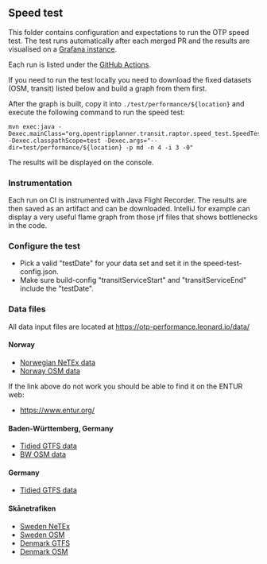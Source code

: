 ## Speed test

This folder contains configuration and expectations to run the OTP speed test. The test runs 
automatically after each merged PR and the results are visualised on a [Grafana instance](https://otp-performance.leonard.io).

Each run is listed under the [GitHub Actions](https://github.com/opentripplanner/OpenTripPlanner/actions/workflows/performance-test.yml). 

If you need to run the test locally you
need to download the fixed datasets (OSM, transit) listed below and build a graph from them first.

After the graph is built, copy it into `./test/performance/${location}` and execute the following
command to run the speed test:

```
mvn exec:java -Dexec.mainClass="org.opentripplanner.transit.raptor.speed_test.SpeedTest" -Dexec.classpathScope=test -Dexec.args="--dir=test/performance/${location} -p md -n 4 -i 3 -0"
```

The results will be displayed on the console.

### Instrumentation

Each run on CI is instrumented with Java Flight Recorder. The results are then saved as an artifact
and can be downloaded. IntelliJ for example can display a very useful flame graph from those jrf files
that shows bottlenecks in the code.

### Configure the test

- Pick a valid "testDate" for your data set and set it in the speed-test-config.json.
- Make sure build-config "transitServiceStart" and "transitServiceEnd" include the "testDate".

### Data files

All data input files are located at https://otp-performance.leonard.io/data/

#### Norway

- [Norwegian NeTEx data](https://otp-performance.leonard.io/data/norway/rb_norway-aggregated-netex-2021-12-11.zip)
- [Norway OSM data](https://otp-performance.leonard.io/data/norway/norway-210101.osm.pbf)

If the link above do not work you should be able to find it on the ENTUR web:

- https://www.entur.org/

#### Baden-Württemberg, Germany

- [Tidied GTFS data](https://otp-performance.leonard.io/data/baden-wuerttemberg/baden-wuerttemberg-2022-07-25.gtfs.tidy.zip)
- [BW OSM data](https://otp-performance.leonard.io/data/baden-wuerttemberg/baden-wuerttemberg-220101.osm.pbf)
 
#### Germany

- [Tidied GTFS data](https://otp-performance.leonard.io/data/germany/germany-2022-08-23.tidy.gtfs.zip)

#### Skånetrafiken
- [Sweden NeTEx](https://ressapublic.blob.core.windows.net/ressapub/ST_netex.zip)
- [Sweden OSM](https://ressapublic.blob.core.windows.net/ressapub/sweden-filtered.osm.pbf)
- [Denmark GTFS](https://ressapublic.blob.core.windows.net/ressapub/GTFS-filtered.zip)
- [Denmark OSM](https://ressapublic.blob.core.windows.net/ressapub/denmark-oresund.osm.pbf)